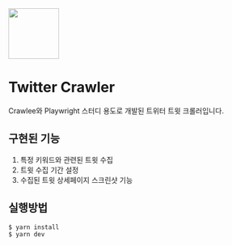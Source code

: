 <img width="100" height="100" src="https://user-images.githubusercontent.com/47561303/198845208-3d828238-4a05-44ae-8a73-06070974568f.png" />

# Twitter Crawler
Crawlee와 Playwright 스터디 용도로 개발된 트위터 트윗 크롤러입니다.    


## 구현된 기능
1. 특정 키워드와 관련된 트윗 수집
2. 트윗 수집 기간 설정
3. 수집된 트윗 상세페이지 스크린샷 기능 


## 실행방법
```
$ yarn install
$ yarn dev
```
